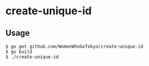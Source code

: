# create-unique-id
## Usage

```
$ go get github.com/WomenWhoGoTokyo/create-unique-id
$ go build
$ ./create-unique-id
```
